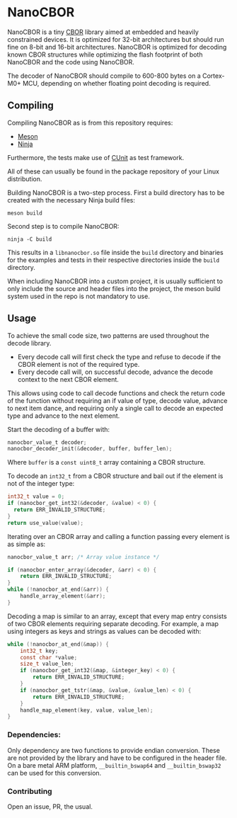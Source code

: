 # NanoCBOR

NanoCBOR is a tiny [CBOR](https://tools.ietf.org/html/rfc7049) library aimed at embedded and heavily constrained devices.
It is optimized for 32-bit architectures but should run fine on 8-bit and 16-bit architectures.
NanoCBOR is optimized for decoding known CBOR structures while optimizing the flash footprint of both NanoCBOR and the code using NanoCBOR.

The decoder of NanoCBOR should compile to 600-800 bytes on a Cortex-M0+ MCU, depending on whether floating point decoding is required.

## Compiling

Compiling NanoCBOR as is from this repository requires:
- [Meson] 
- [Ninja]

Furthermore, the tests make use of [CUnit] as test framework.

All of these can usually be found in the package repository of your Linux distribution.

Building NanoCBOR is a two-step process. First a build directory has to be created with the necessary Ninja build files:

```
meson build
```

Second step is to compile NanoCBOR:

```
ninja -C build
```

This results in a `libnanocbor.so` file inside the `build` directory and binaries for the examples and tests in their respective directories inside the `build` directory.

When including NanoCBOR into a custom project, it is usually sufficient to only include the source and header files into the project, the meson build system used in the repo is not mandatory to use.

## Usage

To achieve the small code size, two patterns are used throughout the decode library.

 - Every decode call will first check the type and refuse to decode if the CBOR element is not of the required type.
 - Every decode call will, on successful decode, advance the decode context to the next CBOR element.

This allows using code to call decode functions and check the return code of the function without requiring an if value of type, decode value, advance to next item dance, and requiring only a single call to decode an expected type and advance to the next element.

Start the decoding of a buffer with:

```C
nanocbor_value_t decoder;
nanocbor_decoder_init(&decoder, buffer, buffer_len);
```

Where `buffer` is a `const uint8_t` array containing a CBOR structure.

To decode an `int32_t` from a CBOR structure and bail out if the element is not of the integer type:

```C
int32_t value = 0;
if (nanocbor_get_int32(&decoder, &value) < 0) {
  return ERR_INVALID_STRUCTURE;
}
return use_value(value);
```

Iterating over an CBOR array and calling a function passing every element is as simple as:

```C
nanocbor_value_t arr; /* Array value instance */

if (nanocbor_enter_array(&decoder, &arr) < 0) {
    return ERR_INVALID_STRUCTURE;
}
while (!nanocbor_at_end(&arr)) {
    handle_array_element(&arr);
}
```

Decoding a map is similar to an array, except that every map entry consists of two CBOR elements requiring separate decoding.
For example, a map using integers as keys and strings as values can be decoded with:

```C
while (!nanocbor_at_end(&map)) {
    int32_t key;
    const char *value;
    size_t value_len;
    if (nanocbor_get_int32(&map, &integer_key) < 0) {
        return ERR_INVALID_STRUCTURE;
    }
    if (nanocbor_get_tstr(&map, &value, &value_len) < 0) {
        return ERR_INVALID_STRUCTURE;
    }
    handle_map_element(key, value, value_len);
}
```


### Dependencies:

Only dependency are two functions to provide endian conversion.
These are not provided by the library and have to be configured in the header file.
On a bare metal ARM platform, `__builtin_bswap64` and `__builtin_bswap32` can be used for this conversion.

### Contributing

Open an issue, PR, the usual.

[Meson]: https://mesonbuild.com/
[Ninja]: https://ninja-build.org/
[CUnit]: https://cunit.sourceforge.net/
